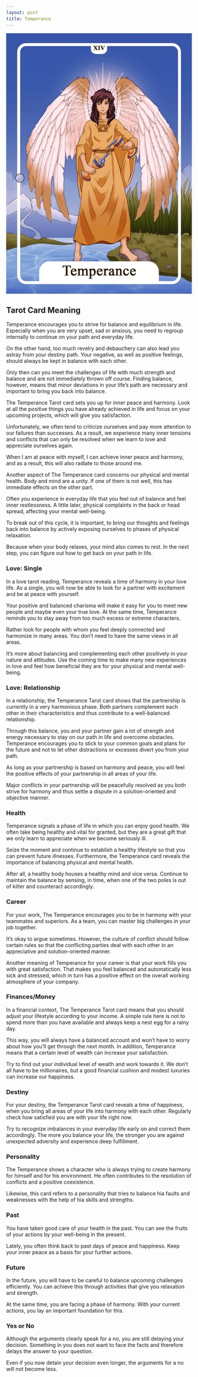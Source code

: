 ```yaml
---
layout: post
title: Temperance
---
```


![](../images/14-Temperance-Tarot-Card-Meaning-732x1024.webp)

## Tarot Card Meaning
Temperance encourages you to strive for balance and equilibrium in life. Especially when you are very upset, sad or anxious, you need to regroup internally to continue on your path and everyday life.

On the other hand, too much revelry and debauchery can also lead you astray from your destiny path. Your negative, as well as positive feelings, should always be kept in balance with each other.

Only then can you meet the challenges of life with much strength and balance and are not immediately thrown off course. Finding balance, however, means that minor deviations in your life’s path are necessary and important to bring you back into balance.

The Temperance Tarot card sets you up for inner peace and harmony. Look at all the positive things you have already achieved in life and focus on your upcoming projects, which will give you satisfaction.

Unfortunately, we often tend to criticize ourselves and pay more attention to our failures than successes. As a result, we experience many inner tensions and conflicts that can only be resolved when we learn to love and appreciate ourselves again.

When I am at peace with myself, I can achieve inner peace and harmony, and as a result, this will also radiate to those around me.

Another aspect of The Temperance card concerns our physical and mental health. Body and mind are a unity. If one of them is not well, this has immediate effects on the other part.

Often you experience in everyday life that you feel out of balance and feel inner restlessness. A little later, physical complaints in the back or head spread, affecting your mental well-being.

To break out of this cycle, it is important, to bring our thoughts and feelings back into balance by actively exposing ourselves to phases of physical relaxation.

Because when your body relaxes, your mind also comes to rest. In the next step, you can figure out how to get back on your path in life.


### Love: Single
In a love tarot reading, Temperance reveals a time of harmony in your love life. As a single, you will now be able to look for a partner with excitement and be at peace with yourself.

Your positive and balanced charisma will make it easy for you to meet new people and maybe even your true love. At the same time, Temperance reminds you to stay away from too much excess or extreme characters.

Rather look for people with whom you feel deeply connected and harmonize in many areas. You don’t need to have the same views in all areas.

It’s more about balancing and complementing each other positively in your nature and attitudes. Use the coming time to make many new experiences in love and feel how beneficial they are for your physical and mental well-being.

### Love: Relationship
In a relationship, the Temperance Tarot card shows that the partnership is currently in a very harmonious phase. Both partners complement each other in their characteristics and thus contribute to a well-balanced relationship.

Through this balance, you and your partner gain a lot of strength and energy necessary to stay on our path in life and overcome obstacles. Temperance encourages you to stick to your common goals and plans for the future and not to let other distractions or excesses divert you from your path.

As long as your partnership is based on harmony and peace, you will feel the positive effects of your partnership in all areas of your life.

Major conflicts in your partnership will be peacefully resolved as you both strive for harmony and thus settle a dispute in a solution-oriented and objective manner.


### Health  

Temperance signals a phase of life in which you can enjoy good health. We often take being healthy and vital for granted, but they are a great gift that we only learn to appreciate when we become seriously ill.

Seize the moment and continue to establish a healthy lifestyle so that you can prevent future illnesses. Furthermore, the Temperance card reveals the importance of balancing physical and mental health.

After all, a healthy body houses a healthy mind and vice versa. Continue to maintain the balance by sensing, in time, when one of the two poles is out of kilter and counteract accordingly.


### Career  

For your work, The Temperance encourages you to be in harmony with your teammates and superiors. As a team, you can master big challenges in your job together.

It’s okay to argue sometimes. However, the culture of conflict should follow certain rules so that the conflicting parties deal with each other in an appreciative and solution-oriented manner.

Another meaning of Temperance for your career is that your work fills you with great satisfaction. That makes you feel balanced and automatically less sick and stressed, which in turn has a positive effect on the overall working atmosphere of your company.


### Finances/Money  

In a financial context, The Temperance Tarot card means that you should adjust your lifestyle according to your income. A simple rule here is not to spend more than you have available and always keep a nest egg for a rainy day.

This way, you will always have a balanced account and won’t have to worry about how you’ll get through the next month. In addition, Temperance means that a certain level of wealth can increase your satisfaction.

Try to find out your individual level of wealth and work towards it. We don’t all have to be millionaires, but a good financial cushion and modest luxuries can increase our happiness.


### Destiny  

For your destiny, the Temperance Tarot card reveals a time of happiness, when you bring all areas of your life into harmony with each other. Regularly check how satisfied you are with your life right now.

Try to recognize imbalances in your everyday life early on and correct them accordingly. The more you balance your life, the stronger you are against unexpected adversity and experience deep fulfillment.


### Personality
The Temperance shows a character who is always trying to create harmony for himself and for his environment. He often contributes to the resolution of conflicts and a positive coexistence.

Likewise, this card refers to a personality that tries to balance hia faults and weaknesses with the help of hia skills and strengths.

### Past
You have taken good care of your health in the past. You can see the fruits of your actions by your well-being in the present.

Lately, you often think back to past days of peace and happiness. Keep your inner peace as a basis for your further actions.

### Future
In the future, you will have to be careful to balance upcoming challenges efficiently. You can achieve this through activities that give you relaxation and strength.

At the same time, you are facing a phase of harmony. With your current actions, you lay an important foundation for this.

### Yes or No
Although the arguments clearly speak for a no, you are still delaying your decision. Something in you does not want to face the facts and therefore delays the answer to your question.

Even if you now detain your decision even longer, the arguments for a no will not become less.